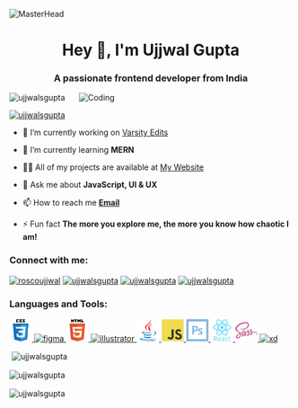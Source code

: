 ![MasterHead](https://repository-images.githubusercontent.com/588181932/e36ec678-7984-4cdd-8e4c-a3932772ff8e)
<!--![Header](./[])-->
<h1 align="center">Hey 👋, I'm Ujjwal Gupta</h1>
<h3 align="center">A passionate frontend developer from India</h3>
<!-- <img align="right" alt="Coding" width="400" src="https://t4.ftcdn.net/jpg/03/13/40/45/360_F_313404541_e9YZ3pht6oEEkMXuhxTboqXA2B2ShNnC.jpg"> -->
<img align="right" alt="Coding" width="380" src="https://media.tenor.com/YZPnGuPeZv8AAAAd/coding.gif">

<p align="left"> <img src="https://komarev.com/ghpvc/?username=ujjwalsgupta&label=Profile%20views&color=0e6cb4&style=flat-square" alt="ujjwalsgupta" /> </p>

<p align="left"> <a href="https://twitter.com/ujjwalsgupta" target="blank"><img src="https://img.shields.io/twitter/follow/ujjwalsgupta?logo=twitter&style=for-the-badge" alt="ujjwalsgupta" /></a> </p>

- 🔭 I’m currently working on [Varsity Edits](https://bit.ly/varsityedits)

- 🌱 I’m currently learning **MERN**

- 👨‍💻 All of my projects are available at [My Website](https://bit.ly/ujjwalgupta)

- 💬 Ask me about **JavaScript, UI & UX**

- 📫 How to reach me **[Email](guptaxujjwal@gmail.com)**

- ⚡ Fun fact **The more you explore me, the more you know how chaotic I am!**

<h3 align="left">Connect with me:</h3>
<p align="left">
<a href="https://codepen.io/roscoujjwal" target="blank"><img align="center" src="https://raw.githubusercontent.com/rahuldkjain/github-profile-readme-generator/master/src/images/icons/Social/codepen.svg" alt="roscoujjwal" height="30" width="40" /></a>
<a href="https://twitter.com/ujjwalsgupta" target="blank"><img align="center" src="https://raw.githubusercontent.com/rahuldkjain/github-profile-readme-generator/master/src/images/icons/Social/twitter.svg" alt="ujjwalsgupta" height="30" width="40" /></a>
<a href="https://linkedin.com/in/ujjwalsgupta" target="blank"><img align="center" src="https://raw.githubusercontent.com/rahuldkjain/github-profile-readme-generator/master/src/images/icons/Social/linked-in-alt.svg" alt="ujjwalsgupta" height="30" width="40" /></a>
<a href="https://instagram.com/ujjwalsgupta" target="blank"><img align="center" src="https://raw.githubusercontent.com/rahuldkjain/github-profile-readme-generator/master/src/images/icons/Social/instagram.svg" alt="ujjwalsgupta" height="30" width="40" /></a>
</p>

<h3 align="left">Languages and Tools:</h3>
<p align="left"> <a href="https://www.w3schools.com/css/" target="_blank" rel="noreferrer"> <img src="https://raw.githubusercontent.com/devicons/devicon/master/icons/css3/css3-original-wordmark.svg" alt="css3" width="40" height="40"/> </a> <a href="https://www.figma.com/" target="_blank" rel="noreferrer"> <img src="https://www.vectorlogo.zone/logos/figma/figma-icon.svg" alt="figma" width="40" height="40"/> </a> <a href="https://www.w3.org/html/" target="_blank" rel="noreferrer"> <img src="https://raw.githubusercontent.com/devicons/devicon/master/icons/html5/html5-original-wordmark.svg" alt="html5" width="40" height="40"/> </a> <a href="https://www.adobe.com/in/products/illustrator.html" target="_blank" rel="noreferrer"> <img src="https://www.vectorlogo.zone/logos/adobe_illustrator/adobe_illustrator-icon.svg" alt="illustrator" width="40" height="40"/> </a> <a href="https://www.java.com" target="_blank" rel="noreferrer"> <img src="https://raw.githubusercontent.com/devicons/devicon/master/icons/java/java-original.svg" alt="java" width="40" height="40"/> </a> <a href="https://developer.mozilla.org/en-US/docs/Web/JavaScript" target="_blank" rel="noreferrer"> <img src="https://raw.githubusercontent.com/devicons/devicon/master/icons/javascript/javascript-original.svg" alt="javascript" width="40" height="40"/> </a> <a href="https://www.photoshop.com/en" target="_blank" rel="noreferrer"> <img src="https://raw.githubusercontent.com/devicons/devicon/master/icons/photoshop/photoshop-line.svg" alt="photoshop" width="40" height="40"/> </a> <a href="https://reactjs.org/" target="_blank" rel="noreferrer"> <img src="https://raw.githubusercontent.com/devicons/devicon/master/icons/react/react-original-wordmark.svg" alt="react" width="40" height="40"/> </a> <a href="https://sass-lang.com" target="_blank" rel="noreferrer"> <img src="https://raw.githubusercontent.com/devicons/devicon/master/icons/sass/sass-original.svg" alt="sass" width="40" height="40"/> </a> <a href="https://www.adobe.com/products/xd.html" target="_blank" rel="noreferrer"> <img src="https://cdn.worldvectorlogo.com/logos/adobe-xd.svg" alt="xd" width="40" height="40"/> </a> </p>



<p>&nbsp;<img align="center" src="https://github-readme-stats.vercel.app/api?username=ujjwalsgupta&show_icons=true&locale=en" alt="ujjwalsgupta" /></p>
<p><img align="center" src="https://github-readme-stats.vercel.app/api/top-langs?username=ujjwalsgupta&show_icons=true&locale=en&layout=compact" alt="ujjwalsgupta" /></p>
<p><img align="center" src="https://github-readme-streak-stats.herokuapp.com/?user=ujjwalsgupta&" alt="ujjwalsgupta" /></p>

